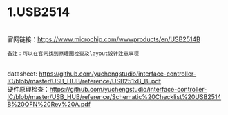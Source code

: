 # 1.USB2514
<br/>官网链接：https://www.microchip.com/wwwproducts/en/USB2514B
```
备注：可以在官网找到原理图检查及layout设计注意事项
```
<br/>datasheet: https://github.com/yuchengstudio/interface-controller-IC/blob/master/USB_HUB/reference/USB251xB_Bi.pdf
<br/>硬件原理检查：https://github.com/yuchengstudio/interface-controller-IC/blob/master/USB_HUB/reference/Schematic%20Checklist%20USB2514B%20QFN%20Rev%20A.pdf
